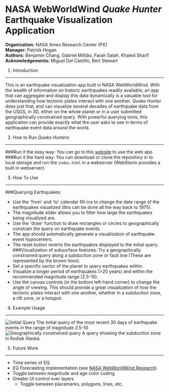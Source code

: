 NASA WebWorldWind *Quake Hunter* Earthquake Visualization Application
====================
**Organization:** NASA Ames Research Center (PX)  
**Manager:** Patrick Hogan  
**Authors:** Benjamin Chang, Gabriel Militão, Farah Salah, Khaled Sharif  
**Acknowledgements:** Miguel Del Castillo, Bert Stewart

1. Introduction
-----
This is an earthquake visualization app built in NASA WebWorldWind. With the wealth of information on historic earthquakes readily available, an app that can aggregate and display this data dynamically is a valuable tool for understanding how tectonic plates interact with one another. *Quake Hunter* does just that, and can visualize several decades of earthquake data from the USGS, in 3D, either on the whole planet or in a user submitted geographically constrained query. With powerful querying tools, this application can provide exactly what the user asks to see in terms of earthquake event data around the world.

2. How to Run *Quake Hunters*
-----
###Run it the easy way:
You can go to this [website](http://worldwind.arc.nasa.gov/quakehunter) to use the web app.
###Run it the hard way:
You can download or clone the repository in to local storage and run the `index.html` in a webserver (WebStorm provides a built in webserver).

3. How To Use
-----
###Querying Earthquakes:
  * Use the 'from' and 'to' calendar fill-ins to change the date range of the earthquakes visualized (this can be done all the way back to 1975).
  * The magnitude slider allows you to filter how large the earthquakes being visualized are.
  * Use the 'draw' function to draw rectangles or circles to geographically constrain the query on earthquake events.
  * The app should automatically generate a visualization of earthquake event hypocenters.
  * The reset button reverts the earthquakes displayed to the initial query.
###Visualization of subsurface features:
Try a geographically constrained query along a subduction zone or fault line (These are represented by the brown lines).
  * Set a specific sector of the planet to query earthquakes within.
  * Visualize a longer period of earthquakes (>20 years) and within the recommended magnitude range (2.5-10).
  * Use the canvas controls (in the bottom left-hand corner) to change the angle of viewing. This should provide a great visualization of how the tectonic plates interact with one another, whether in a subduction zone, a rift zone, or a hotspot.

4. Example Usage
------
![Initial Query](https://github.com/NASAWorldWindResearch/Quake-Hunter-App/blob/master/documentation_pix/new_eq_app1.png)
The initial query of the most recent 30 days of earthquake events in the range of magnitude 2.5-10  
![Geographically constrained query](https://github.com/NASAWorldWindResearch/Quake-Hunter-App/blob/master/documentation_pix/new_eq_app2.png)
A query showing the subduction zone in Kodiak Alaska.

5. Future Work
---
* Time series of EQ
* EQ Forecasting implementation (see [NASA WebWorldWind Research](https://github.com/NASAWorldWindResearch/EarthquakeApp))
* Toggle between magnitude and age color coding
* Greater UI control over layers
    * Toggle between placemarks, polygons, lines, etc.

